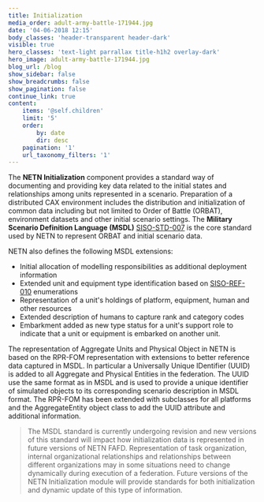 ```yaml
---
title: Initialization
media_order: adult-army-battle-171944.jpg
date: '04-06-2018 12:15'
body_classes: 'header-transparent header-dark'
visible: true
hero_classes: 'text-light parrallax title-h1h2 overlay-dark'
hero_image: adult-army-battle-171944.jpg
blog_url: /blog
show_sidebar: false
show_breadcrumbs: false
show_pagination: false
continue_link: true
content:
    items: '@self.children'
    limit: '5'
    order:
        by: date
        dir: desc
    pagination: '1'
    url_taxonomy_filters: '1'
---
```


The **NETN Initialization** component provides a standard way of documenting and providing key data related to the initial states and relationships among units represented in a scenario. Preparation of a distributed CAX environment includes the distribution and initialization of common data including but not limited to Order of Battle (ORBAT), environment datasets and other initial scenario settings. The **Military Scenario Definition Language (MSDL)** [SISO-STD-007](https://www.sisostds.org/ProductsPublications/Standards/SISOStandards.aspx) is the core standard used by NETN to represent ORBAT and initial scenario data. 

NETN also defines the following MSDL extensions:
* Initial allocation of modelling responsibilities as additional deployment information
* Extended unit and equipment type identification based on [SISO-REF-010](https://www.sisostds.org/ProductsPublications/ReferenceDocuments.aspx) enumerations
* Representation of a unit's holdings of platform, equipment, human and other resources
* Extended description of humans to capture rank and category codes
* Embarkment added as new type status for a unit's support role to indicate that a unit or equipment is embarked on another unit.

The representation of Aggregate Units and Physical Object in NETN is based on the RPR-FOM representation with extensions to better reference data captured in MSDL. In particular a Universally Unique IDentifier (UUID) is added to all Aggregate and Physical Entities in the federation. The UUID use the same format as in MSDL and is used to provide a unique identifier of simulated objects to its corresponding scenario description in MSDL format. The RPR-FOM has been extended with subclasses for all platforms and the AggregateEntity object class to add the UUID attribute and additional information.

> The MSDL standard is currently undergoing revision and new versions of this standard will impact how initialization data is represented in future versions of NETN FAFD.
> Representation of task organization, internal organizational relationships and relationships between different organizations may in some situations need to change dynamically during execution of a federation. Future versions of the NETN Initialization module will provide standards for both initialization and dynamic update of this type of  information.

